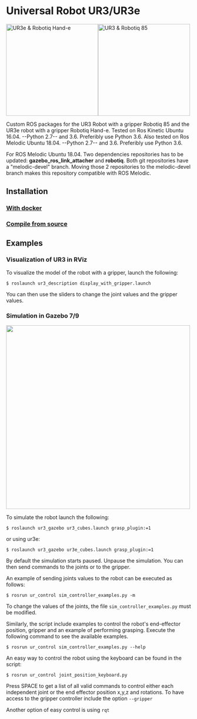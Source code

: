 Universal Robot UR3/UR3e
===
<img src="https://github.com/cambel/ur3/blob/master/wiki/ur3e.gif?raw=true" alt="UR3e & Robotiq Hand-e" width="250"><img src="https://github.com/cambel/ur3/blob/master/wiki/ur3.gif?raw=true" alt="UR3 & Robotiq 85" width="250">


Custom ROS packages for the UR3 Robot with a gripper Robotiq 85 and the UR3e robot with a gripper Robotiq Hand-e. 
Tested on Ros Kinetic Ubuntu 16.04. --Python 2.7-- and 3.6. Preferibly use Python 3.6.
Also tested on Ros Melodic Ubuntu 18.04. --Python 2.7-- and 3.6. Preferibly use Python 3.6.

For ROS Melodic Ubuntu 18.04. Two dependencies repositories has to be updated: **gazebo_ros_link_attacher** and **robotiq**. Both git repositories have a "melodic-devel" branch. Moving those 2 repositories to the melodic-devel branch makes this repository compatible with ROS Melodic.

## Installation 

### [With docker](https://github.com/cambel/ur3/wiki/Install-with-Docker)

### [Compile from source](https://github.com/cambel/ur3/wiki/Compile-from-source-(This-repo))

## Examples

### Visualization of UR3 in RViz

To visualize the model of the robot with a gripper, launch the following:
  ```
  $ roslaunch ur3_description display_with_gripper.launch
  ```
You can then use the sliders to change the joint values and the gripper values.

### Simulation in Gazebo 7/9
<img src="https://github.com/cambel/ur3/blob/master/wiki/ur3-e.png?raw=true" width="500">
<!-- ![ur3/ur3e gazebo simulator](https://github.com/cambel/ur3/blob/master/wiki/ur3-e.png?raw=true) -->

To simulate the robot launch the following:
  ```
  $ roslaunch ur3_gazebo ur3_cubes.launch grasp_plugin:=1
  ```
or using ur3e:
  ```
  $ roslaunch ur3_gazebo ur3e_cubes.launch grasp_plugin:=1
  ```

By default the simulation starts paused. Unpause the simulation. You can then send commands to the
joints or to the gripper.

An example of sending joints values to the robot can be executed as follows:
  ```
  $ rosrun ur_control sim_controller_examples.py -m
  ```
To change the values of the joints, the file `sim_controller_examples.py` must be modified.

Similarly, the script include examples to control the robot's end-effector position, gripper and an example of performing grasping.
Execute the following command to see the available examples.
  ```
  $ rosrun ur_control sim_controller_examples.py --help
  ```

An easy way to control the robot using the keyboard can be found in the script:
  ```
  $ rosrun ur_control joint_position_keyboard.py
  ```
Press SPACE to get a list of all valid commands to control either each independent joint or the end effector position x,y,z and rotations.
To have access to the gripper controller include the option `--gripper`

Another option of easy control is using `rqt`
